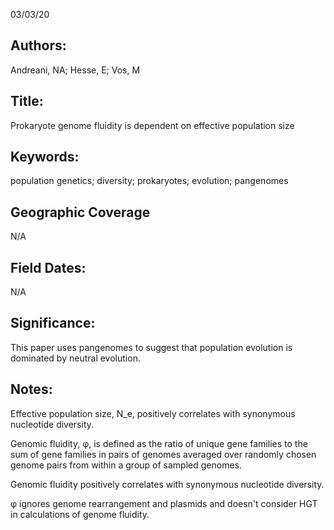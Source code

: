 03/03/20
## Authors:
Andreani, NA; Hesse, E; Vos, M
## Title:
Prokaryote genome fluidity is dependent on effective population size
## Keywords:
population genetics; diversity; prokaryotes; evolution; pangenomes
## Geographic Coverage
N/A
## Field Dates:
N/A
## Significance:
This paper uses pangenomes to suggest that population evolution is dominated by neutral evolution.

## Notes:
Effective population size, N_e, positively correlates with synonymous nucleotide diversity.

Genomic fluidity, φ, is defined as the ratio of unique gene families to the sum of gene families in pairs of genomes averaged over randomly chosen genome pairs from within a group of sampled genomes.

Genomic fluidity positively correlates with synonymous nucleotide diversity.

φ ignores genome rearrangement and plasmids and doesn't consider HGT in calculations of genome fluidity.
